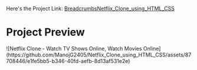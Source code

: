 Here's the Project Link: 
<a href="Netflix_Clone_using_HTML_CSS" target="_blank">BreadcrumbsNetflix_Clone_using_HTML_CSS
</a>

<h1>Project Preview</h1>
![Netflix Clone - Watch TV Shows Online, Watch Movies Online](https://github.com/ManojG2405/Netflix_Clone_using_HTML_CSS/assets/87708446/e1fe5bb5-b346-40fd-aefb-8d13af531e2e)
